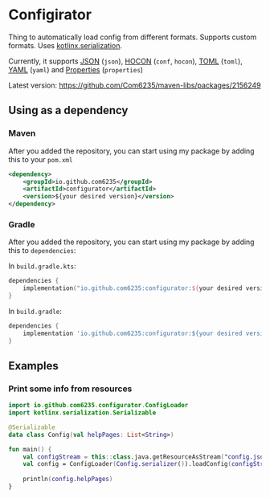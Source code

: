 # Configirator

Thing to automatically load config from different formats. Supports custom formats. 
Uses [kotlinx.serialization](https://github.com/Kotlin/kotlinx.serialization).

Currently, it supports 
[JSON](https://github.com/Kotlin/kotlinx.serialization/blob/master/formats/README.md#JSON) (`json`), 
[HOCON](https://github.com/Kotlin/kotlinx.serialization/blob/master/formats/README.md#HOCON) (`conf`, `hocon`), 
[TOML](https://github.com/Peanuuutz/tomlkt) (`toml`), 
[YAML](https://github.com/charleskorn/kaml) (`yaml`) and
[Properties](https://github.com/Kotlin/kotlinx.serialization/blob/master/formats/README.md#properties) (`properties`)

Latest version: https://github.com/Com6235/maven-libs/packages/2156249

## Using as a dependency
### Maven

After you added the repository, you can start using my package by adding this to your `pom.xml`
```xml
<dependency>
    <groupId>io.github.com6235</groupId>
    <artifactId>configurator</artifactId>
    <version>${your desired version}</version>
</dependency>
```

### Gradle

After you added the repository, you can start using my package by adding this to `dependencies`:

In `build.gradle.kts`:
```kotlin
dependencies {
    implementation("io.github.com6235:configurator:${your desired version}")
}
```

In `build.gradle`:
```groovy
dependencies {
    implementation 'io.github.com6235:configurator:${your desired version}'
}
```

## Examples

### Print some info from resources

```kotlin
import io.github.com6235.configurator.ConfigLoader
import kotlinx.serialization.Serializable

@Serializable
data class Config(val helpPages: List<String>)

fun main() {
    val configStream = this::class.java.getResourceAsStream("config.json")!!
    val config = ConfigLoader(Config.serializer()).loadConfig(configStream, "json") // change 
    
    println(config.helpPages)
}
```